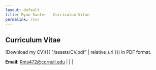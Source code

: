 ```yaml
---
layout: default
title: Ryan Sauter - Curriculum Vitae
permalink: /cv/
---
```

## Curriculum Vitae

[Download my CV]({{ "/assets/CV.pdf" | relative_url }}) in PDF format.


**Email:** [Rms472@cornell.edu](mailto:netID@cornell.edu) | | | 



